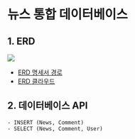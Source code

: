 # 뉴스 통합 데이터베이스

## 1. ERD

<img src="https://github.com/user-attachments/assets/63a5a968-f9f5-4d7b-9897-86db61fc9527" />

- [ERD 명세서 경로](docs/erd.png)
- [ERD 클라우드](https://www.erdcloud.com/d/Z7Kyvmtoa6ckn2aBe)

## 2. 데이터베이스 API

    - INSERT (News, Comment)
    - SELECT (News, Comment, User)

